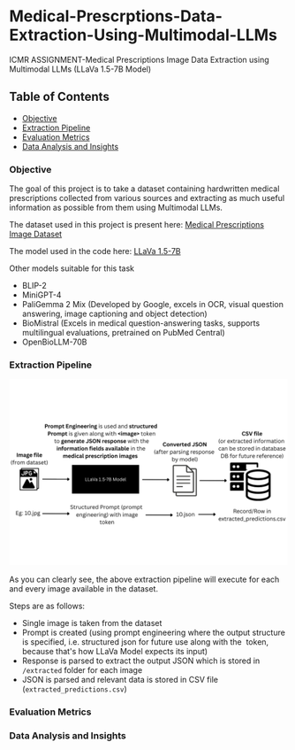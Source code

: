 # Medical-Prescrptions-Data-Extraction-Using-Multimodal-LLMs
ICMR ASSIGNMENT-Medical Prescriptions Image Data Extraction using Multimodal LLMs (LLaVa 1.5-7B Model)

## Table of Contents

- [Objective](#objective)
- [Extraction Pipeline](#extraction-pipeline)
- [Evaluation Metrics](#evaluation-metrics)
- [Data Analysis and Insights](#data-analysis-and-insights)

### Objective
The goal of this project is to take a dataset containing hardwritten medical prescriptions collected from various sources and extracting as much useful information as possible from them using Multimodal LLMs.

The dataset used in this project is present here: [Medical Prescriptions Image Dataset](https://www.kaggle.com/datasets/mehaksingal/illegible-medical-prescription-images-dataset)

The model used in the code here: [LLaVa 1.5-7B](https://huggingface.co/llava-hf/llava-1.5-7b-hf)

Other models suitable for this task
- BLIP-2
- MiniGPT-4
- PaliGemma 2 Mix (Developed by Google, excels in OCR, visual question answering, image captioning and object detection)
- BioMistral (Excels in medical question-answering tasks, supports multilingual evaluations, pretrained on PubMed Central)
- OpenBioLLM-70B

### Extraction Pipeline

![Extraction Pipeline](/photos/pipeline.png)

As you can clearly see, the above extraction pipeline will execute for each and every image available in the dataset. 

Steps are as follows:
- Single image is taken from the dataset
- Prompt is created (using prompt engineering where the output structure is specified, i.e. structured json for future use along with the <image> token, because that's how LLaVa Model expects its input)
- Response is parsed to extract the output JSON which is stored in `/extracted` folder for each image
- JSON is parsed and relevant data is stored in CSV file (`extracted_predictions.csv`)

### Evaluation Metrics


### Data Analysis and Insights
